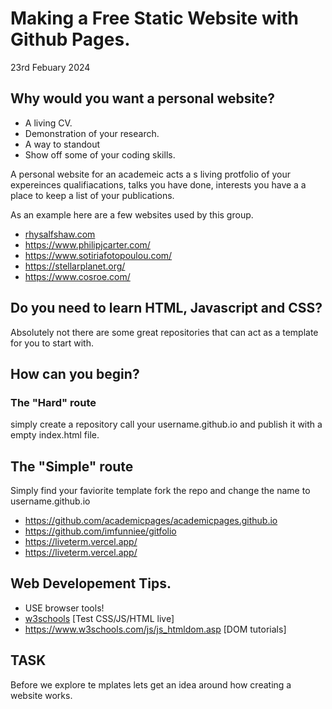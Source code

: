 # Making a Free Static Website with Github Pages.

23rd Febuary 2024

## Why would you want a personal website?

- A living CV.
- Demonstration of your research.
- A way to standout
- Show off some of your coding skills.

A personal website for an academeic acts a s living protfolio of your expereinces qualifiacations, talks you have done, interests you have a a place to keep a list of your publications.


As an example here are a few websites used by this group.

- [rhysalfshaw.com](https://www.rhysalfshaw.com)
- https://www.philipjcarter.com/
- https://www.sotiriafotopoulou.com/
- https://stellarplanet.org/
- https://www.cosroe.com/ 

## Do you need to learn HTML, Javascript and CSS?

Absolutely not there are some great repositories that can act as a template for you to start with.


## How can you begin?

### The "Hard" route

simply create a repository call your username.github.io 
and publish it with a empty index.html file.

## The "Simple" route

Simply find your faviorite template fork the repo and change the name to username.github.io

- https://github.com/academicpages/academicpages.github.io
- https://github.com/imfunniee/gitfolio
- https://liveterm.vercel.app/
- https://liveterm.vercel.app/ 

## Web Developement Tips.

- USE browser tools! 
- [w3schools](https://www.w3schools.com/) [Test CSS/JS/HTML live]
- https://www.w3schools.com/js/js_htmldom.asp [DOM tutorials]

## TASK

Before we explore te mplates lets get an idea around how creating a website works.
